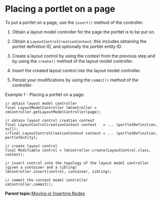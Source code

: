 # Placing a portlet on a page 

To put a portlet on a page, use the `insert()` method of the controller.

1.  Obtain a layout model controller for the page the portlet is to be put on.

2.  Obtain a `LayoutControlCreationContext`; this includes obtaining the portlet definition ID, and optionally the portlet entity ID.

3.  Create a layout control by using the context from the previous step and by using the `create()` method of the layout model controller.

4.  Insert the created layout control into the layout model controller.

5.  Persist your modifications by using the `commit()` method of the controller.


Example 1 - Placing a portlet on a page:

```
// obtain layout model controller
final LayoutModelController lmController = cmController.getLayoutModelController(page);

// obtain layout control creation context
final LayoutControlCreationContext context   = ... (portletDefinition, null);
//final LayoutControlCreationContext context = ... (portletDefinition, portletEntity);

// create layout control
final Modifiable control = lmController.create(LayoutControl.class, context);

// insert control into the topology of the layout model controller (given a container and a sibling)
lmController.insert(control, container, sibling);

// commit the content model controller
cmController.commit();
```

**Parent topic:**[Moving or Inserting Nodes ](../dev/ctrlrapit_mvnsrt_nodes.md)

